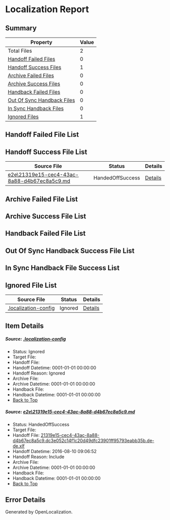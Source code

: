 # <a name='report-top'></a> Localization Report

## Summary
 Property | Value 
 -------- | ----- 
 Total Files | 2
[ Handoff Failed Files ](#handoff-failed-list)| 0
[ Handoff Success Files ](#handoff-success-list)| 1
[ Archive Failed Files ](#archive-failed-list)| 0
[ Archive Success Files ](#archive-success-list)| 0
[ Handback Failed Files ](#handback-failed-list)| 0
[ Out Of Sync Handback Files ](#outofsync-handback-success-list)| 0
[ In Sync Handback Files ](#insync-handback-success-list)| 0
[ Ignored Files ](#ignored-list)| 1

## <a name='handoff-failed-list'></a> Handoff Failed File List

## <a name='handoff-success-list'></a> Handoff Success File List
 Source File | Status | Details 
 ----------- | ------ | ------- 
 [e2e\21319e15-cec4-43ac-8a88-d4b67ec8a5c9.md](https://github.com/OpenLocalizationTestOrg/oltest/blob/699de7e1fbe651427418d91ca2d133921f08b485/e2e/21319e15-cec4-43ac-8a88-d4b67ec8a5c9.md) | HandedOffSuccess | [Details](#5c2c28fd96f0b3664a209c91219c16a560d52b881)

## <a name='archive-failed-list'></a> Archive Failed File List

## <a name='archive-success-list'></a> Archive Success File List

## <a name='handback-failed-list'></a> Handback Failed File List

## <a name='outofsync-handback-success-list'></a> Out Of Sync Handback Success File List

## <a name='insync-handback-success-list'></a> In Sync Handback File Success List

## <a name='ignored-list'></a> Ignored File List
 Source File | Status | Details 
 ----------- | ------ | ------- 
 [.localization-config](https://github.com/OpenLocalizationTestOrg/oltest/blob/699de7e1fbe651427418d91ca2d133921f08b485/.localization-config) | Ignored | [Details](#3d4f252ac210baf56311d7e97dcc2db10974dbd20)

## Item Details
##### <a name='3d4f252ac210baf56311d7e97dcc2db10974dbd20'></a> Source: [.localization-config](https://github.com/OpenLocalizationTestOrg/oltest/blob/699de7e1fbe651427418d91ca2d133921f08b485/.localization-config)
* Status: Ignored
* Target File: 
* Handoff File: 
* Handoff Datetime: 0001-01-01 00:00:00
* Handoff Reason: Ignored
* Archive File: 
* Archive Datetime: 0001-01-01 00:00:00
* Handback File: 
* Handback Datetime: 0001-01-01 00:00:00
* [Back to Top](#report-top)

##### <a name='5c2c28fd96f0b3664a209c91219c16a560d52b881'></a> Source: [e2e\21319e15-cec4-43ac-8a88-d4b67ec8a5c9.md](https://github.com/OpenLocalizationTestOrg/oltest/blob/699de7e1fbe651427418d91ca2d133921f08b485/e2e/21319e15-cec4-43ac-8a88-d4b67ec8a5c9.md)
* Status: HandedOffSuccess
* Target File: 
* Handoff File: [21319e15-cec4-43ac-8a88-d4b67ec8a5c9.dc3e052c14f1c20d49dfc23901ff95793eabb35b.de-de.xlf](https://github.com/OpenLocalizationTestOrg/olhandoff-e2e/blob/75e186f60e0401c52be8c82049e9a6c152233384/ol-handoff/OpenLocalizationTestOrg/ol-test-dede/ci/ht/21319e15-cec4-43ac-8a88-d4b67ec8a5c9.dc3e052c14f1c20d49dfc23901ff95793eabb35b.de-de.xlf)
* Handoff Datetime: 2016-08-10 09:06:52
* Handoff Reason: Include
* Archive File: 
* Archive Datetime: 0001-01-01 00:00:00
* Handback File: 
* Handback Datetime: 0001-01-01 00:00:00
* [Back to Top](#report-top)


## Error Details

Generated by OpenLocalization.

